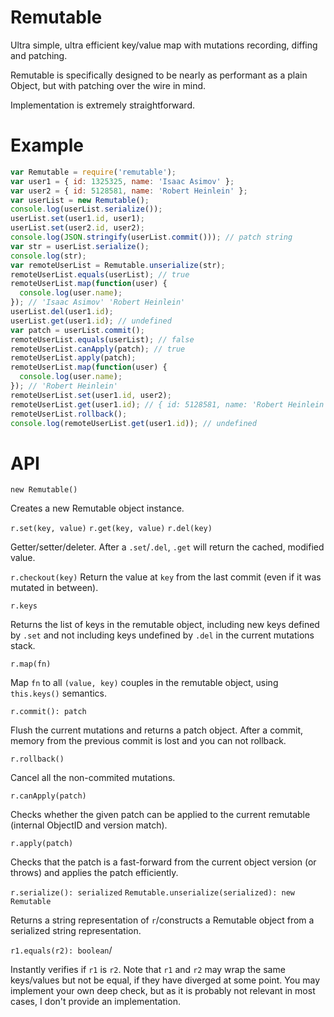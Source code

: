 Remutable
=========

Ultra simple, ultra efficient key/value map with mutations recording, diffing and patching.

Remutable is specifically designed to be nearly as performant as a plain Object, but with patching over the wire in mind.

Implementation is extremely straightforward.

Example
=======
```js
var Remutable = require('remutable');
var user1 = { id: 1325325, name: 'Isaac Asimov' };
var user2 = { id: 5128581, name: 'Robert Heinlein' };
var userList = new Remutable();
console.log(userList.serialize());
userList.set(user1.id, user1);
userList.set(user2.id, user2);
console.log(JSON.stringify(userList.commit())); // patch string
var str = userList.serialize();
console.log(str);
var remoteUserList = Remutable.unserialize(str);
remoteUserList.equals(userList); // true
remoteUserList.map(function(user) {
  console.log(user.name);
}); // 'Isaac Asimov' 'Robert Heinlein'
userList.del(user1.id);
userList.get(user1.id); // undefined
var patch = userList.commit();
remoteUserList.equals(userList); // false
remoteUserList.canApply(patch); // true
remoteUserList.apply(patch);
remoteUserList.map(function(user) {
  console.log(user.name);
}); // 'Robert Heinlein'
remoteUserList.set(user1.id, user2);
remoteUserList.get(user1.id); // { id: 5128581, name: 'Robert Heinlein' }
remoteUserList.rollback();
console.log(remoteUserList.get(user1.id)); // undefined
```


API
===

`new Remutable()`

Creates a new Remutable object instance.

`r.set(key, value)`
`r.get(key, value)`
`r.del(key)`

Getter/setter/deleter.
After a `.set`/`.del`, `.get` will return the cached, modified value.

`r.checkout(key)`
Return the value at `key` from the last commit (even if it was mutated in between).

`r.keys`

Returns the list of keys in the remutable object, including new keys defined by `.set` and not including keys undefined by `.del` in the current mutations stack.

`r.map(fn)`

Map `fn` to all `(value, key)` couples in the remutable object, using `this.keys()` semantics.

`r.commit(): patch`

Flush the current mutations and returns a patch object.
After a commit, memory from the previous commit is lost and you can not rollback.

`r.rollback()`

Cancel all the non-commited mutations.

`r.canApply(patch)`

Checks whether the given patch can be applied to the current remutable (internal ObjectID and version match).

`r.apply(patch)`

Checks that the patch is a fast-forward from the current object version (or throws) and applies the patch efficiently.

`r.serialize(): serialized`
`Remutable.unserialize(serialized): new Remutable`

Returns a string representation of `r`/constructs a Remutable object from a serialized string representation.

`r1.equals(r2): boolean`/

Instantly verifies if `r1` is `r2`.
Note that `r1` and `r2` may wrap the same keys/values but not be equal, if they have diverged at some point.
You may implement your own deep check, but as it is probably not relevant in most cases, I don't provide an implementation.
